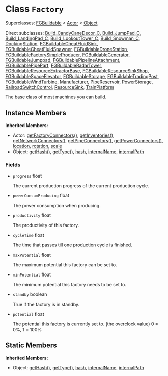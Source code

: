 # Class <code>Factory</code>

Superclasses: <a href="FGBuildable.md">FGBuildable</a> < <a href="Actor.md">Actor</a> < <a href="Object.md">Object</a>

Direct subclasses: <a href="Build_CandyCaneDecor_C.md">Build_CandyCaneDecor_C</a>, <a href="Build_JumpPad_C.md">Build_JumpPad_C</a>, <a href="Build_LandingPad_C.md">Build_LandingPad_C</a>, <a href="Build_LookoutTower_C.md">Build_LookoutTower_C</a>, <a href="Build_Snowman_C.md">Build_Snowman_C</a>, <a href="DockingStation.md">DockingStation</a>, <a href="FGBuildableCheatFluidSink.md">FGBuildableCheatFluidSink</a>, <a href="FGBuildableCheatFluidSpawner.md">FGBuildableCheatFluidSpawner</a>, <a href="FGBuildableDroneStation.md">FGBuildableDroneStation</a>, <a href="FGBuildableFactorySimpleProducer.md">FGBuildableFactorySimpleProducer</a>, <a href="FGBuildableGenerator.md">FGBuildableGenerator</a>, <a href="FGBuildableJumppad.md">FGBuildableJumppad</a>, <a href="FGBuildablePipelineAttachment.md">FGBuildablePipelineAttachment</a>, <a href="FGBuildablePipePart.md">FGBuildablePipePart</a>, <a href="FGBuildableRadarTower.md">FGBuildableRadarTower</a>, <a href="FGBuildableResourceExtractorBase.md">FGBuildableResourceExtractorBase</a>, <a href="FGBuildableResourceSinkShop.md">FGBuildableResourceSinkShop</a>, <a href="FGBuildableSpaceElevator.md">FGBuildableSpaceElevator</a>, <a href="FGBuildableStorage.md">FGBuildableStorage</a>, <a href="FGBuildableTradingPost.md">FGBuildableTradingPost</a>, <a href="FGBuildableWindTurbine.md">FGBuildableWindTurbine</a>, <a href="Manufacturer.md">Manufacturer</a>, <a href="PipeReservoir.md">PipeReservoir</a>, <a href="PowerStorage.md">PowerStorage</a>, <a href="RailroadSwitchControl.md">RailroadSwitchControl</a>, <a href="ResourceSink.md">ResourceSink</a>, <a href="TrainPlatform.md">TrainPlatform</a>

The base class of most machines you can build.
## Instance Members
<b>Inherited Members:</b>
- Actor: <a href="Actor.md#user-content-get-factory-connectors">getFactoryConnectors()</a>, <a href="Actor.md#user-content-get-inventories">getInventories()</a>, <a href="Actor.md#user-content-get-network-connectors">getNetworkConnectors()</a>, <a href="Actor.md#user-content-get-pipe-connectors">getPipeConnectors()</a>, <a href="Actor.md#user-content-get-power-connectors">getPowerConnectors()</a>, <a href="Actor.md#user-content-location">location</a>, <a href="Actor.md#user-content-rotation">rotation</a>, <a href="Actor.md#user-content-scale">scale</a>
- Object: <a href="Object.md#user-content-get-hash">getHash()</a>, <a href="Object.md#user-content-get-type">getType()</a>, <a href="Object.md#user-content-hash">hash</a>, <a href="Object.md#user-content-internal-name">internalName</a>, <a href="Object.md#user-content-internal-path">internalPath</a>
### Fields
- <code id="progress">progress</code> float

  The current production progress of the current production cycle.
- <code id="power-consum-producing">powerConsumProducing</code> float

  The power consumption when producing.
- <code id="productivity">productivity</code> float

  The productivity of this factory.
- <code id="cycle-time">cycleTime</code> float

  The time that passes till one production cycle is finished.
- <code id="max-potential">maxPotential</code> float

  The maximum potential this factory can be set to.
- <code id="min-potential">minPotential</code> float

  The minimum potential this factory needs to be set to.
- <code id="standby">standby</code> boolean

  True if the factory is in standby.
- <code id="potential">potential</code> float

  The potential this factory is currently set to. (the overclock value)
 0 = 0%, 1 = 100%
## Static Members
<b>Inherited Members:</b>
- Object: <a href="Object.md#user-content-s-get-hash">getHash()</a>, <a href="Object.md#user-content-s-get-type">getType()</a>, <a href="Object.md#user-content-s-hash">hash</a>, <a href="Object.md#user-content-s-internal-name">internalName</a>, <a href="Object.md#user-content-s-internal-path">internalPath</a>